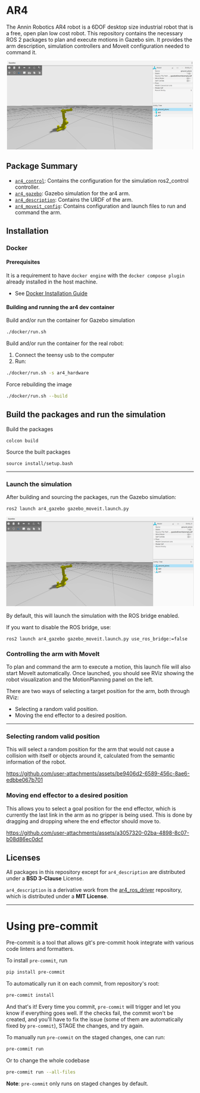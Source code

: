 # AR4

The Annin Robotics AR4 robot is a 6DOF desktop size industrial robot that is a free, open plan low cost robot. This repository contains the necessary ROS 2 packages to plan and execute motions in Gazebo sim. It provides the arm description, simulation controllers and Moveit configuration needed to command it.

<p align="center">
  <img src="docs/ar4.png" width=500 />
</p>

## Package Summary

- [`ar4_control`](./ar4_control): Contains the configuration for the simulation ros2_control controller.
- [`ar4_gazebo`](./ar4_gazebo): Gazebo simulation for the ar4 arm.
- [`ar4_description`](./ar4_description): Contains the URDF of the arm.
- [`ar4_moveit_config`](./ar4_moveit_config): Contains configuration and launch files to run and command the arm.

## Installation

### Docker

#### Prerequisites

It is a requirement to have `docker engine` with the `docker compose plugin` already installed in the host machine.

* See [Docker Installation Guide](https://docs.docker.com/engine/install/ubuntu/)

#### Building and running the ar4 dev container


Build and/or run the container for Gazebo simulation
```bash
./docker/run.sh
```

Build and/or run the container for the real robot:

1. Connect the teensy usb to the computer
2. Run:
```bash
./docker/run.sh -s ar4_hardware
```

Force rebuilding the image

```bash
./docker/run.sh --build
```

## Build the packages and run the simulation

Build the packages

```
colcon build
```

Source the built packages

```
source install/setup.bash
```

---

### Launch the simulation

After building and sourcing the packages, run the Gazebo simulation:

```
ros2 launch ar4_gazebo gazebo_moveit.launch.py
```

![Ar4 Gazebo](docs/ar4.png)

By default, this will launch the simulation with the ROS bridge enabled.



If you want to disable the ROS bridge, use:

```
ros2 launch ar4_gazebo gazebo_moveit.launch.py use_ros_bridge:=false
```

### Controlling the arm with MoveIt

To plan and command the arm to execute a motion, this launch file will also start MoveIt automatically. Once launched, you should see RViz showing the robot visualization and the MotionPlanning panel on the left.

There are two ways of selecting a target position for the arm, both through RViz:
- Selecting a random valid position.
- Moving the end effector to a desired position.

---

### Selecting random valid position
This will select a random position for the arm that would not cause a collision with itself or objects around it, calculated from the semantic information of the robot.

https://github.com/user-attachments/assets/be9406d2-6589-456c-8ae6-edbbe067b701


### Moving end effector to a desired position
This allows you to select a goal position for the end effector, which is currently the last link in the arm as no gripper is being used. This is done by dragging and dropping where the end effector should move to.

https://github.com/user-attachments/assets/a3057320-02ba-4898-8c07-b08d86ec0dcf


## Licenses

All packages in this repository except for `ar4_description` are distributed under a **BSD 3-Clause** License.

`ar4_description` is a derivative work from the [ar4_ros_driver](https://github.com/ycheng517/ar4_ros_driver/tree/main/annin_ar4_description) repository, which is distributed under a **MIT License**.

---
# Using pre-commit

Pre-commit is a tool that allows git's pre-commit hook integrate with various code linters and formatters.

To install `pre-commit`, run
```sh
pip install pre-commit
```

To automatically run it on each commit, from repository's root:
```sh
pre-commit install
```

And that's it! Every time you commit, `pre-commit` will trigger and let you know if everything goes well.
If the checks fail, the commit won't be created, and you'll have to fix the issue (some of them are automatically fixed by `pre-commit`), STAGE the changes, and try again.

To manually run `pre-commit` on the staged changes, one can run:
```sh
pre-commit run
```

Or to change the whole codebase
```sh
pre-commit run --all-files
```

**Note**: `pre-commit` only runs on staged changes by default.
